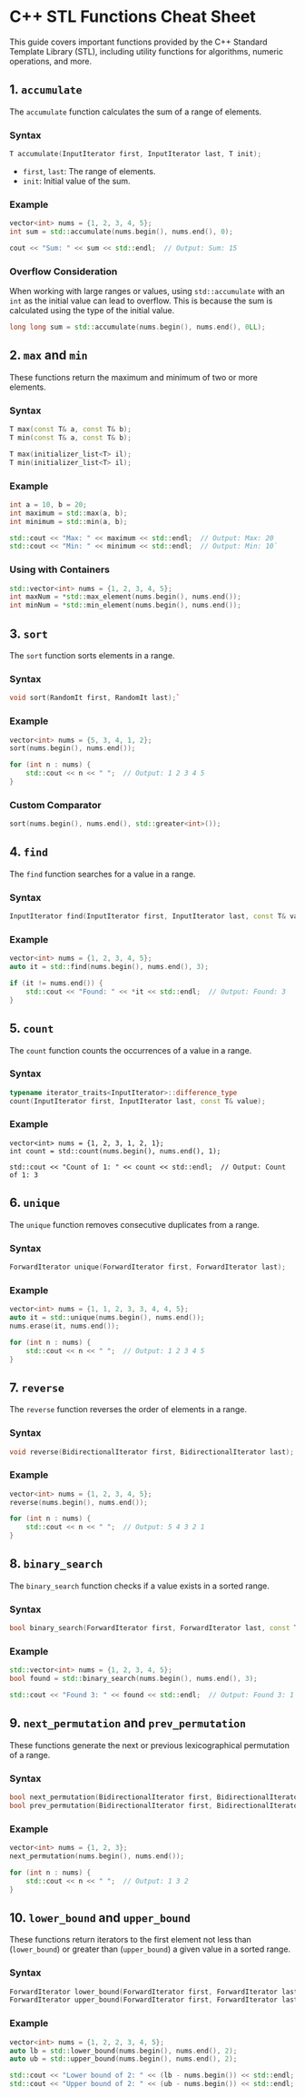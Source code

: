 C++ STL Functions Cheat Sheet
=============================

This guide covers important functions provided by the C++ Standard Template Library (STL), including utility functions for algorithms, numeric operations, and more.

1\. `accumulate`
----------------

The `accumulate` function calculates the sum of a range of elements.

### Syntax
```c++
T accumulate(InputIterator first, InputIterator last, T init);
```

-   `first`, `last`: The range of elements.
-   `init`: Initial value of the sum.

### Example
```c++
vector<int> nums = {1, 2, 3, 4, 5};
int sum = std::accumulate(nums.begin(), nums.end(), 0);

cout << "Sum: " << sum << std::endl;  // Output: Sum: 15
```

### Overflow Consideration

When working with large ranges or values, using `std::accumulate` with an `int` as the initial value can lead to overflow. This is because the sum is calculated using the type of the initial value.

```c++
long long sum = std::accumulate(nums.begin(), nums.end(), 0LL);
```

2\. `max` and `min`
-------------------

These functions return the maximum and minimum of two or more elements.

### Syntax
```c++
T max(const T& a, const T& b);
T min(const T& a, const T& b);

T max(initializer_list<T> il);
T min(initializer_list<T> il);
```
### Example
```c++
int a = 10, b = 20;
int maximum = std::max(a, b);
int minimum = std::min(a, b);

std::cout << "Max: " << maximum << std::endl;  // Output: Max: 20
std::cout << "Min: " << minimum << std::endl;  // Output: Min: 10`
```
### Using with Containers
```c++
std::vector<int> nums = {1, 2, 3, 4, 5};
int maxNum = *std::max_element(nums.begin(), nums.end());
int minNum = *std::min_element(nums.begin(), nums.end());
```
3\. `sort`
----------

The `sort` function sorts elements in a range.

### Syntax
```c++
void sort(RandomIt first, RandomIt last);`
```
### Example
```c++
vector<int> nums = {5, 3, 4, 1, 2};
sort(nums.begin(), nums.end());

for (int n : nums) {
    std::cout << n << " ";  // Output: 1 2 3 4 5
}
```
### Custom Comparator
```c++
sort(nums.begin(), nums.end(), std::greater<int>());
```
4\. `find`
----------

The `find` function searches for a value in a range.

### Syntax
```c++
InputIterator find(InputIterator first, InputIterator last, const T& value);
```
### Example
```c++
vector<int> nums = {1, 2, 3, 4, 5};
auto it = std::find(nums.begin(), nums.end(), 3);

if (it != nums.end()) {
    std::cout << "Found: " << *it << std::endl;  // Output: Found: 3
}
```
5\. `count`
-----------

The `count` function counts the occurrences of a value in a range.

### Syntax
```c++
typename iterator_traits<InputIterator>::difference_type
count(InputIterator first, InputIterator last, const T& value);
```
### Example
```
vector<int> nums = {1, 2, 3, 1, 2, 1};
int count = std::count(nums.begin(), nums.end(), 1);

std::cout << "Count of 1: " << count << std::endl;  // Output: Count of 1: 3
```
6\. `unique`
------------

The `unique` function removes consecutive duplicates from a range.

### Syntax
```c++
ForwardIterator unique(ForwardIterator first, ForwardIterator last);
```
### Example
```c++
vector<int> nums = {1, 1, 2, 3, 3, 4, 4, 5};
auto it = std::unique(nums.begin(), nums.end());
nums.erase(it, nums.end());

for (int n : nums) {
    std::cout << n << " ";  // Output: 1 2 3 4 5
}
```
7\. `reverse`
-------------

The `reverse` function reverses the order of elements in a range.

### Syntax
```c++
void reverse(BidirectionalIterator first, BidirectionalIterator last);
```
### Example
```c++
vector<int> nums = {1, 2, 3, 4, 5};
reverse(nums.begin(), nums.end());

for (int n : nums) {
    std::cout << n << " ";  // Output: 5 4 3 2 1
}
```
8\. `binary_search`
-------------------

The `binary_search` function checks if a value exists in a sorted range.

### Syntax
```c++
bool binary_search(ForwardIterator first, ForwardIterator last, const T& value);
```
### Example
```c++
std::vector<int> nums = {1, 2, 3, 4, 5};
bool found = std::binary_search(nums.begin(), nums.end(), 3);

std::cout << "Found 3: " << found << std::endl;  // Output: Found 3: 1 (true)
```
9\. `next_permutation` and `prev_permutation`
---------------------------------------------

These functions generate the next or previous lexicographical permutation of a range.

### Syntax

```c++
bool next_permutation(BidirectionalIterator first, BidirectionalIterator last);
bool prev_permutation(BidirectionalIterator first, BidirectionalIterator last);
```
### Example
```c++
vector<int> nums = {1, 2, 3};
next_permutation(nums.begin(), nums.end());

for (int n : nums) {
    std::cout << n << " ";  // Output: 1 3 2
}
```
10\. `lower_bound` and `upper_bound`
------------------------------------

These functions return iterators to the first element not less than (`lower_bound`) or greater than (`upper_bound`) a given value in a sorted range.

### Syntax
```c++
ForwardIterator lower_bound(ForwardIterator first, ForwardIterator last, const T& value);
ForwardIterator upper_bound(ForwardIterator first, ForwardIterator last, const T& value);
```
### Example
```c++
vector<int> nums = {1, 2, 2, 3, 4, 5};
auto lb = std::lower_bound(nums.begin(), nums.end(), 2);
auto ub = std::upper_bound(nums.begin(), nums.end(), 2);

std::cout << "Lower bound of 2: " << (lb - nums.begin()) << std::endl;  // Output: 1
std::cout << "Upper bound of 2: " << (ub - nums.begin()) << std::endl;  // Output: 3
```
